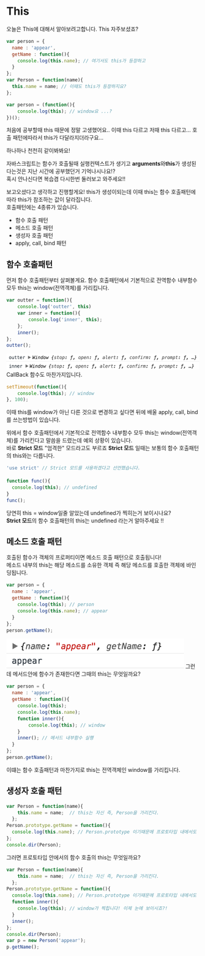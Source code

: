 
# This
오늘은 This에 대해서 알아보려고합니다. This 자주보셨죠? 
```js
var person = {
  name : 'appear',
  getName : function(){
    console.log(this.name); // 여기서도 this가 등장하고
  }
};
var Person = function(name){
  this.name = name; // 이때도 this가 등장하지요?
};
```

```js
var person = (function(){
	console.log(this); // window요 ...? 
})();
```

처음에 공부할때 this 때문에 정말 고생했어요.. 이때 this 다르고 저때 this 다르고... 호출 패턴에따라서 this가 다달라지더라구요...   

하나하나 천천히 같이봐봐요!

자바스크립트는 함수가 호출될때 실행컨텍스트가 생기고 **arguments**와**this**가 생성된다는것은 지난 시간에 공부했던거 기억나시나요!?   
혹시 안나신다면 복습겸 다시한번 둘러보고 와주세요!!    

보고오셨다고 생각하고 진행할게요! this가 생성이되는데 이때 this는 함수 호출패턴에 따라 this가 참조하는 값이 달라집니다.   
호출패턴에는 4종류가 있습니다.

- 함수 호출 패턴
- 메소드 호출 패턴
- 생성자 호출 패턴
- apply, call, bind 패턴

## 함수 호출패턴
먼저 함수 호출패턴부터 살펴볼게요. 함수 호출패턴에서 기본적으로 전역함수 내부함수 모두 this는 window(전역객체)를 가리킵니다.   
```js
var outter = function(){
	console.log('outter', this)
	var inner = function(){
		console.log('inner', this);
	};
	inner();
};
outter();
```
![this](/public/this2.png)
CallBack 함수도 마찬가지입니다.
```js
setTimeout(function(){
	console.log(this); // window
}, 100);
```
이때 this를 window가 아닌 다른 것으로 변경하고 싶다면 뒤에 배울 apply, call, bind를 쓰는방법이 있습니다.

위에서 함수 호출패턴에서 기본적으로 전역함수 내부함수 모두 this는 window(전역객체)를 가리킨다고 말씀을 드렸는데 예외 상황이 있습니다.   
바로 **Strict 모드** "엄격한" 모드라고도 부르죠  **Strict 모드** 일때는 보통의 함수 호출패턴의 this와는 다릅니다.  

```js
'use strict' // Strict 모드를 사용하겠다고 선언했습니다.

function func(){
  console.log(this); // undefined
}
func();
```

당연히 this = window일줄 알았는데 undefined가 찍히는거 보이시나요?     
**Strict 모드**의 함수 호출패턴의 this는 undefined 라는거 알아주세요 !!

## 메소드 호출 패턴 
호출된 함수가 객체의 프로퍼티이면 메소드 호출 패턴으로 호출됩니다!     
메소드 내부의 this는 해당 메소드를 소유한 객체 즉 해당 메소드를 호출한 객체에 바인딩됩니다.
```js
var person = {
  name : 'appear',
  getName : function(){
    console.log(this); // person
    console.log(this.name); // appear
  }
};
person.getName();
```
![this](/public/this3.png)
그런데 메서드안에 함수가 존재한다면 그때의 this는 무엇일까요?
```js
var person = {
  name : 'appear',
  getName : function(){
    console.log(this);
    console.log(this.name); 
	function inner(){
		console.log(this); // window
	}
	inner(); // 메서드 내부함수 실행
  }
};
person.getName();
```
이떄는 함수 호출패턴과 마찬가지로 this는 전역객체인 window를 가리킵니다. 

## 생성자 호출 패턴
```js
var Person = function(name){
    this.name = name;  // this는 자신 즉, Person을 가리킨다.
  };
Person.prototype.getName = function(){
  console.log(this.name); // Person.prototype 이기때문에 프로토타입 내에서도 this는 자기자신 Person을 가리킵니다.
};
console.dir(Person);
```
그러면 프로토타입 안에서의 함수 호출의 this는 무엇일까요?
```js
var Person = function(name){
    this.name = name;  // this는 자신 즉, Person을 가리킨다.
  };
Person.prototype.getName = function(){
  console.log(this.name); // Person.prototype 이기때문에 프로토타입 내에서도 this는 자기자신 Person을 가리킵니다.
  function inner(){
    console.log(this); // window가 찍힙니다! 이제 눈에 보이시죠?!
  }
  inner();
};
console.dir(Person);
var p = new Person('appear');
p.getName();
```
